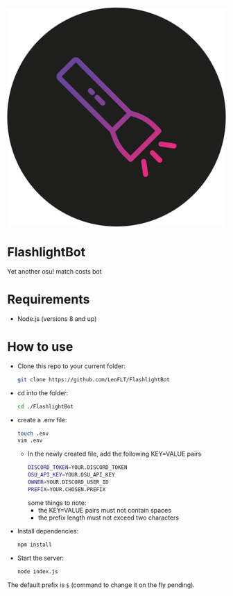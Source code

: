 <p align="center">
  <a href="https://github.com/LeoFLT/FlashlightBot">
    <img src="assets/flashlight.svg" width="512px" title="FlashlightBot">
  </a>
</p>

# FlashlightBot
Yet another osu! match costs bot

# Requirements
- Node.js (versions 8 and up)

# How to use
* Clone this repo to your current folder:

    ```bash
    git clone https://github.com/LeoFLT/FlashlightBot
    ```

* cd into the folder:

    ```bash
    cd ./FlashlightBot
    ```

* create a .env file:
    ```bash
    touch .env
    vim .env
    ```
    * In the newly created file, add the following KEY=VALUE pairs
        ```bash
        DISCORD_TOKEN=YOUR.DISCORD_TOKEN
        OSU_API_KEY=YOUR.OSU_API_KEY
        OWNER=YOUR.DISCORD_USER_ID
        PREFIX=YOUR.CHOSEN.PREFIX
        ```
        some things to note:
        * the KEY=VALUE pairs must not contain spaces
        * the prefix length must not exceed two characters
    
* Install dependencies:

    ```bash
    npm install
    ```

* Start the server:

    ```bash
    node index.js
    ```

The default prefix is `$` (command to change it on the fly pending).
